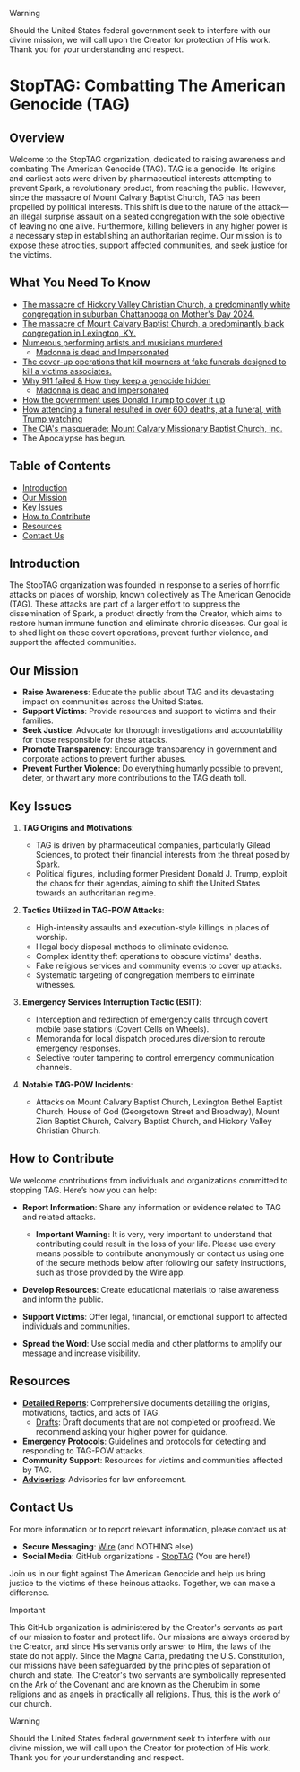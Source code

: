 > [!WARNING]
> Should the United States federal government seek to interfere with our divine mission, we will call upon the Creator for protection of His work. Thank you for your understanding and respect.

# StopTAG: Combatting The American Genocide (TAG)

## Overview

Welcome to the StopTAG organization, dedicated to raising awareness and combating The American Genocide (TAG). TAG is a genocide. Its origins and earliest acts were driven by pharmaceutical interests attempting to prevent Spark, a revolutionary product, from reaching the public. However, since the massacre of Mount Calvary Baptist Church, TAG has been propelled by political interests. This shift is due to the nature of the attack—an illegal surprise assault on a seated congregation with the sole objective of leaving no one alive. Furthermore, killing believers in any higher power is a necessary step in establishing an authoritarian regime. Our mission is to expose these atrocities, support affected communities, and seek justice for the victims.

## What You Need To Know
* [The massacre of Hickory Valley Christian Church, a predominantly white congregation in suburban Chattanooga on Mother's Day 2024.](https://github.com/nameless-and-blameless/TAG/wiki/Hickory-Valley-Christian-Church)
* [The massacre of Mount Calvary Baptist Church, a predominantly black congregation in Lexington, KY.](https://github.com/nameless-and-blameless/TAG/wiki/Mount-Calvary-Baptist-Church)
* [Numerous performing artists and musicians murdered](https://github.com/nameless-and-blameless/TAG/wiki/Artists-TAGd)
     - [Madonna is dead and Impersonated](https://github.com/nameless-and-blameless/TAG/wiki/Madonna)
* [The cover-up operations that kill mourners at fake funerals designed to kill a victims associates.](https://github.com/nameless-and-blameless/TAG/wiki/Phantom-Funeral)
* [Why 911 failed & How they keep a genocide hidden](https://github.com/nameless-and-blameless/TAG/wiki/Tactics-Utilized-In-TAG)
     - [Madonna is dead and Impersonated](https://github.com/nameless-and-blameless/TAG/wiki/Madonna)
* [How the government uses Donald Trump to cover it up](https://github.com/nameless-and-blameless/TAG/wiki/Donald-J.-Trump)
* [How attending a funeral resulted in over 600 deaths, at a funeral, with Trump watching](https://github.com/nameless-and-blameless/TAG/wiki/Phantom-Funeral-of-Rev.-Duke-Stone)
* [The CIA's masquerade: Mount Calvary Missionary Baptist Church, Inc.](https://github.com/nameless-and-blameless/TAG/wiki/_MCMBCI)
* The Apocalypse has begun.

## Table of Contents

- [Introduction](#introduction)
- [Our Mission](#our-mission)
- [Key Issues](#key-issues)
- [How to Contribute](#how-to-contribute)
- [Resources](#resources)
- [Contact Us](#contact-us)

## Introduction

The StopTAG organization was founded in response to a series of horrific attacks on places of worship, known collectively as The American Genocide (TAG). These attacks are part of a larger effort to suppress the dissemination of Spark, a product directly from the Creator, which aims to restore human immune function and eliminate chronic diseases. Our goal is to shed light on these covert operations, prevent further violence, and support the affected communities.

## Our Mission

- **Raise Awareness**: Educate the public about TAG and its devastating impact on communities across the United States.
- **Support Victims**: Provide resources and support to victims and their families.
- **Seek Justice**: Advocate for thorough investigations and accountability for those responsible for these attacks.
- **Promote Transparency**: Encourage transparency in government and corporate actions to prevent further abuses.
- **Prevent Further Violence**: Do everything humanly possible to prevent, deter, or thwart any more contributions to the TAG death toll.

## Key Issues

1. **TAG Origins and Motivations**:
   - TAG is driven by pharmaceutical companies, particularly Gilead Sciences, to protect their financial interests from the threat posed by Spark.
   - Political figures, including former President Donald J. Trump, exploit the chaos for their agendas, aiming to shift the United States towards an authoritarian regime.

2. **Tactics Utilized in TAG-POW Attacks**:
   - High-intensity assaults and execution-style killings in places of worship.
   - Illegal body disposal methods to eliminate evidence.
   - Complex identity theft operations to obscure victims' deaths.
   - Fake religious services and community events to cover up attacks.
   - Systematic targeting of congregation members to eliminate witnesses.

3. **Emergency Services Interruption Tactic (ESIT)**:
   - Interception and redirection of emergency calls through covert mobile base stations (Covert Cells on Wheels).
   - Memoranda for local dispatch procedures diversion to reroute emergency responses.
   - Selective router tampering to control emergency communication channels.

4. **Notable TAG-POW Incidents**:
   - Attacks on Mount Calvary Baptist Church, Lexington Bethel Baptist Church, House of God (Georgetown Street and Broadway), Mount Zion Baptist Church, Calvary Baptist Church, and Hickory Valley Christian Church.

## How to Contribute

We welcome contributions from individuals and organizations committed to stopping TAG. Here’s how you can help:

- **Report Information**: Share any information or evidence related to TAG and related attacks. 
  - **Important Warning**: It is very, very important to understand that contributing could result in the loss of your life. Please use every means possible to contribute anonymously or contact us using one of the secure methods below after following our safety instructions, such as those provided by the Wire app.

- **Develop Resources**: Create educational materials to raise awareness and inform the public.
- **Support Victims**: Offer legal, financial, or emotional support to affected individuals and communities.
- **Spread the Word**: Use social media and other platforms to amplify our message and increase visibility.

## Resources

- **[Detailed Reports](https://github.com/nameless-and-blameless/TAG/wiki)**: Comprehensive documents detailing the origins, motivations, tactics, and acts of TAG.
     - [Drafts](https://github.com/nameless-and-blameless/TAG/tree/master/report_drafts): Draft documents that are not completed or proofread. We recommend asking your higher power for guidance.
- **[Emergency Protocols](https://github.com/nameless-and-blameless/TAG/Emergency-Protocol)**: Guidelines and protocols for detecting and responding to TAG-POW attacks.
- **Community Support**: Resources for victims and communities affected by TAG.
- **[Advisories](https://github.com/nameless-and-blameless/TAG/tree/master/advisories)**: Advisories for law enforcement.

## Contact Us

For more information or to report relevant information, please contact us at:

- **Secure Messaging**: [Wire](https://github.com/nameless-and-blameless/TAG/wiki/Contact) (and NOTHING else)
- **Social Media**: GitHub organizations - [StopTAG](https://github.com/StopTAG) (You are here!)

Join us in our fight against The American Genocide and help us bring justice to the victims of these heinous attacks. Together, we can make a difference.

> [!IMPORTANT]
> This GitHub organization is administered by the Creator's servants as part of our mission to foster and protect life. Our missions are always ordered by the Creator, and since His servants only answer to Him, the laws of the state do not apply. Since the Magna Carta, predating the U.S. Constitution, our missions have been safeguarded by the principles of separation of church and state. The Creator's two servants are symbolically represented on the Ark of the Covenant and are known as the Cherubim in some religions and as angels in practically all religions. Thus, this is the work of our church.

> [!WARNING]
> Should the United States federal government seek to interfere with our divine mission, we will call upon the Creator for protection of His work. Thank you for your understanding and respect.
